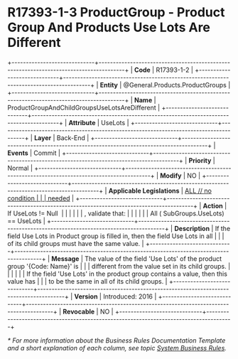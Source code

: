 ﻿---
erp.type: business-rule
erp.entity: General.Products.ProductGroups
---

# R17393-1-3 ProductGroup - Product Group And Products Use Lots Are Different
+-----------------------------+---------------------------------------------------------------------------------------+
| **Code**                    | R17393-1-2                                                                            |
+-----------------------------+---------------------------------------------------------------------------------------+
| **Entity**                  | @General.Products.ProductGroups                                                       |
+-----------------------------+---------------------------------------------------------------------------------------+
| **Name**                    | ProductGroupAndChildGroupsUseLotsAreDifferent                                         |
+-----------------------------+---------------------------------------------------------------------------------------+
| **Attribute**               | UseLots                                                                               |
+-----------------------------+---------------------------------------------------------------------------------------+
| **Layer**                   | Back-End                                                                              |
+-----------------------------+---------------------------------------------------------------------------------------+
| **Events**                  | Commit                                                                                |
+-----------------------------+---------------------------------------------------------------------------------------+
| **Priority**                | Normal                                                                                |
+-----------------------------+---------------------------------------------------------------------------------------+
| **Modify**                  | NO                                                                                    |
+-----------------------------+---------------------------------------------------------------------------------------+
| **Applicable Legislations** | [ALL // no condition                                                                  |
|                             | needed](xref:applicable-legislations)                                                 |
+-----------------------------+---------------------------------------------------------------------------------------+
| **Action**                  | If UseLots != Null                                                                    |
|                             |                                                                                       |
|                             | , validate that:                                                                      |
|                             |                                                                                       |
|                             | All ( SubGroups.UseLots) == UseLots                                                   |
+-----------------------------+---------------------------------------------------------------------------------------+
| **Description**             | If the field Use Lots in Product group is filled in, then the field Use Lots in all   |
|                             | of its child groups must have the same value.                                         |
+-----------------------------+---------------------------------------------------------------------------------------+
| **Message**                 | The value of the field \'Use Lots\' of the product group \'{Code: Name}\' is          |
|                             | different from the value set in its child groups.                                     |
|                             |                                                                                       |
|                             | If the field \'Use Lots\' in the product group contains a value, then this value has  |
|                             | to be the same in all of its child groups.                                            |
+-----------------------------+---------------------------------------------------------------------------------------+
| **Version**                 | Introduced: 2016                                                                      |
+-----------------------------+---------------------------------------------------------------------------------------+
| **Revocable**               | NO                                                                                    |
+-----------------------------+---------------------------------------------------------------------------------------+

*\* For more information about the Business Rules Documentation Template and a short explanation of each column, see
topic [System Business Rules](../templates/template-description-system-business-rules.md).*
